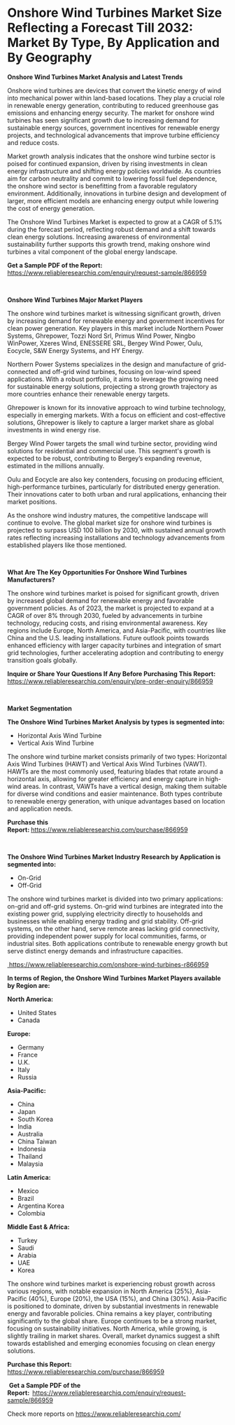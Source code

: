 <p><h1>Onshore Wind Turbines Market Size Reflecting a Forecast Till 2032: Market By Type, By Application and By Geography</h1></p><p><strong>Onshore Wind Turbines Market Analysis and Latest Trends</strong></p>
<p><p>Onshore wind turbines are devices that convert the kinetic energy of wind into mechanical power within land-based locations. They play a crucial role in renewable energy generation, contributing to reduced greenhouse gas emissions and enhancing energy security. The market for onshore wind turbines has seen significant growth due to increasing demand for sustainable energy sources, government incentives for renewable energy projects, and technological advancements that improve turbine efficiency and reduce costs.</p><p>Market growth analysis indicates that the onshore wind turbine sector is poised for continued expansion, driven by rising investments in clean energy infrastructure and shifting energy policies worldwide. As countries aim for carbon neutrality and commit to lowering fossil fuel dependence, the onshore wind sector is benefitting from a favorable regulatory environment. Additionally, innovations in turbine design and development of larger, more efficient models are enhancing energy output while lowering the cost of energy generation.</p><p>The Onshore Wind Turbines Market is expected to grow at a CAGR of 5.1% during the forecast period, reflecting robust demand and a shift towards clean energy solutions. Increasing awareness of environmental sustainability further supports this growth trend, making onshore wind turbines a vital component of the global energy landscape.</p></p>
<p><strong>Get a Sample PDF of the Report:&nbsp;</strong> <a href="https://www.reliableresearchiq.com/enquiry/request-sample/866959?utm_campaign=2927&utm_medium=2&utm_source=Github&utm_content=ia&utm_term=07042025&utm_id=onshore-wind-turbines">https://www.reliableresearchiq.com/enquiry/request-sample/866959</a></p>
<p>&nbsp;</p>
<p><strong>Onshore Wind Turbines Major Market Players</strong></p>
<p><p>The onshore wind turbines market is witnessing significant growth, driven by increasing demand for renewable energy and government incentives for clean power generation. Key players in this market include Northern Power Systems, Ghrepower, Tozzi Nord Srl, Primus Wind Power, Ningbo WinPower, Xzeres Wind, ENESSERE SRL, Bergey Wind Power, Oulu, Eocycle, S&W Energy Systems, and HY Energy.</p><p>Northern Power Systems specializes in the design and manufacture of grid-connected and off-grid wind turbines, focusing on low-wind speed applications. With a robust portfolio, it aims to leverage the growing need for sustainable energy solutions, projecting a strong growth trajectory as more countries enhance their renewable energy targets.</p><p>Ghrepower is known for its innovative approach to wind turbine technology, especially in emerging markets. With a focus on efficient and cost-effective solutions, Ghrepower is likely to capture a larger market share as global investments in wind energy rise.</p><p>Bergey Wind Power targets the small wind turbine sector, providing wind solutions for residential and commercial use. This segment's growth is expected to be robust, contributing to Bergey’s expanding revenue, estimated in the millions annually.</p><p>Oulu and Eocycle are also key contenders, focusing on producing efficient, high-performance turbines, particularly for distributed energy generation. Their innovations cater to both urban and rural applications, enhancing their market positions.</p><p>As the onshore wind industry matures, the competitive landscape will continue to evolve. The global market size for onshore wind turbines is projected to surpass USD 100 billion by 2030, with sustained annual growth rates reflecting increasing installations and technology advancements from established players like those mentioned.</p></p>
<p>&nbsp;</p>
<p><strong>What Are The Key Opportunities For Onshore Wind Turbines Manufacturers?</strong></p>
<p><p>The onshore wind turbines market is poised for significant growth, driven by increased global demand for renewable energy and favorable government policies. As of 2023, the market is projected to expand at a CAGR of over 8% through 2030, fueled by advancements in turbine technology, reducing costs, and rising environmental awareness. Key regions include Europe, North America, and Asia-Pacific, with countries like China and the U.S. leading installations. Future outlook points towards enhanced efficiency with larger capacity turbines and integration of smart grid technologies, further accelerating adoption and contributing to energy transition goals globally.</p></p>
<p><strong>Inquire or Share Your Questions If Any Before Purchasing This Report:</strong> <a href="https://www.reliableresearchiq.com/enquiry/pre-order-enquiry/866959?utm_campaign=2927&utm_medium=2&utm_source=Github&utm_content=ia&utm_term=07042025&utm_id=onshore-wind-turbines">https://www.reliableresearchiq.com/enquiry/pre-order-enquiry/866959</a></p>
<p>&nbsp;</p>
<p><strong>Market Segmentation</strong></p>
<p><strong>The Onshore Wind Turbines Market Analysis by types is segmented into:</strong></p>
<p><ul><li>Horizontal Axis Wind Turbine</li><li>Vertical Axis Wind Turbine</li></ul></p>
<p><p>The onshore wind turbine market consists primarily of two types: Horizontal Axis Wind Turbines (HAWT) and Vertical Axis Wind Turbines (VAWT). HAWTs are the most commonly used, featuring blades that rotate around a horizontal axis, allowing for greater efficiency and energy capture in high-wind areas. In contrast, VAWTs have a vertical design, making them suitable for diverse wind conditions and easier maintenance. Both types contribute to renewable energy generation, with unique advantages based on location and application needs.</p></p>
<p><strong>Purchase this Report:&nbsp;</strong><a href="https://www.reliableresearchiq.com/purchase/866959?utm_campaign=2927&utm_medium=2&utm_source=Github&utm_content=ia&utm_term=07042025&utm_id=onshore-wind-turbines">https://www.reliableresearchiq.com/purchase/866959</a></p>
<p>&nbsp;</p>
<p><strong>The Onshore Wind Turbines Market Industry Research by Application is segmented into:</strong></p>
<p><ul><li>On-Grid</li><li>Off-Grid</li></ul></p>
<p><p>The onshore wind turbines market is divided into two primary applications: on-grid and off-grid systems. On-grid wind turbines are integrated into the existing power grid, supplying electricity directly to households and businesses while enabling energy trading and grid stability. Off-grid systems, on the other hand, serve remote areas lacking grid connectivity, providing independent power supply for local communities, farms, or industrial sites. Both applications contribute to renewable energy growth but serve distinct energy demands and infrastructure capacities.</p></p>
<p><a href="https://www.reliableresearchiq.com/onshore-wind-turbines-r866959?utm_campaign=2927&utm_medium=2&utm_source=Github&utm_content=ia&utm_term=07042025&utm_id=onshore-wind-turbines">&nbsp;https://www.reliableresearchiq.com/onshore-wind-turbines-r866959</a></p>
<p><strong>In terms of Region, the Onshore Wind Turbines Market Players available by Region are:</strong></p>
<p>
    <p> <strong> North America: </strong>
        <ul>
            <li>United States</li>
            <li>Canada</li>
        </ul>
        </p> 
    <p> <strong> Europe: </strong>
        <ul>
            <li>Germany</li>
            <li>France</li>
            <li>U.K.</li>
            <li>Italy</li>
            <li>Russia</li>
        </ul>
        </p> 
    <p> <strong> Asia-Pacific: </strong>
        <ul>
            <li>China</li>
            <li>Japan</li>
            <li>South Korea</li>
            <li>India</li>
            <li>Australia</li>
            <li>China Taiwan</li>
            <li>Indonesia</li>
            <li>Thailand</li>
            <li>Malaysia</li>
        </ul>
        </p> 
    <p> <strong> Latin America: </strong>
        <ul>
            <li>Mexico</li>
            <li>Brazil</li>
            <li>Argentina Korea</li>
            <li>Colombia</li>
        </ul>
        </p> 
    <p> <strong> Middle East & Africa: </strong>
        <ul>
            <li>Turkey</li>
            <li>Saudi</li>
            <li>Arabia</li>
            <li>UAE</li>
            <li>Korea</li>
        </ul>
    </p>
    </p>
<p><p>The onshore wind turbines market is experiencing robust growth across various regions, with notable expansion in North America (25%), Asia-Pacific (40%), Europe (20%), the USA (15%), and China (30%). Asia-Pacific is positioned to dominate, driven by substantial investments in renewable energy and favorable policies. China remains a key player, contributing significantly to the global share. Europe continues to be a strong market, focusing on sustainability initiatives. North America, while growing, is slightly trailing in market shares. Overall, market dynamics suggest a shift towards established and emerging economies focusing on clean energy solutions.</p></p>
<p><strong>Purchase this Report: </strong><a href="https://www.reliableresearchiq.com/purchase/866959?utm_campaign=2927&utm_medium=2&utm_source=Github&utm_content=ia&utm_term=07042025&utm_id=onshore-wind-turbines">https://www.reliableresearchiq.com/purchase/866959</a></p>
<p>&nbsp;<strong>Get a Sample PDF of the Report:&nbsp;&nbsp;</strong><a href="https://www.reliableresearchiq.com/enquiry/request-sample/866959?utm_campaign=2927&utm_medium=2&utm_source=Github&utm_content=ia&utm_term=07042025&utm_id=onshore-wind-turbines">https://www.reliableresearchiq.com/enquiry/request-sample/866959</a></p>
<p><strong></strong></p>
<p>Check more reports on <a href="https://www.reliableresearchiq.com/?utm_campaign=2927&utm_medium=2&utm_source=Github&utm_content=ia&utm_term=07042025&utm_id=onshore-wind-turbines">https://www.reliableresearchiq.com/</a></p>